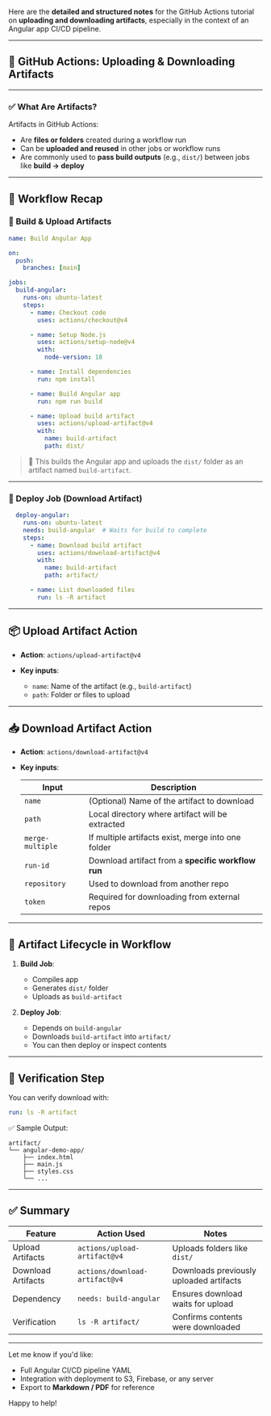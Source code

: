 Here are the **detailed and structured notes** for the GitHub Actions tutorial on **uploading and downloading artifacts**, especially in the context of an Angular app CI/CD pipeline.

---

## 📘 GitHub Actions: Uploading & Downloading Artifacts

---

### ✅ What Are Artifacts?

Artifacts in GitHub Actions:

* Are **files or folders** created during a workflow run
* Can be **uploaded and reused** in other jobs or workflow runs
* Are commonly used to **pass build outputs** (e.g., `dist/`) between jobs like **build → deploy**

---

## 🧱 Workflow Recap

### 🔨 Build & Upload Artifacts

```yaml
name: Build Angular App

on:
  push:
    branches: [main]

jobs:
  build-angular:
    runs-on: ubuntu-latest
    steps:
      - name: Checkout code
        uses: actions/checkout@v4

      - name: Setup Node.js
        uses: actions/setup-node@v4
        with:
          node-version: 18

      - name: Install dependencies
        run: npm install

      - name: Build Angular app
        run: npm run build

      - name: Upload build artifact
        uses: actions/upload-artifact@v4
        with:
          name: build-artifact
          path: dist/
```

> 🔁 This builds the Angular app and uploads the `dist/` folder as an artifact named `build-artifact`.

---

### 🚀 Deploy Job (Download Artifact)

```yaml
  deploy-angular:
    runs-on: ubuntu-latest
    needs: build-angular  # Waits for build to complete
    steps:
      - name: Download build artifact
        uses: actions/download-artifact@v4
        with:
          name: build-artifact
          path: artifact/

      - name: List downloaded files
        run: ls -R artifact
```

---

## 📦 Upload Artifact Action

* **Action**: `actions/upload-artifact@v4`
* **Key inputs**:

  * `name`: Name of the artifact (e.g., `build-artifact`)
  * `path`: Folder or files to upload

---

## 📥 Download Artifact Action

* **Action**: `actions/download-artifact@v4`
* **Key inputs**:

  | Input            | Description                                        |
  | ---------------- | -------------------------------------------------- |
  | `name`           | (Optional) Name of the artifact to download        |
  | `path`           | Local directory where artifact will be extracted   |
  | `merge-multiple` | If multiple artifacts exist, merge into one folder |
  | `run-id`         | Download artifact from a **specific workflow run** |
  | `repository`     | Used to download from another repo                 |
  | `token`          | Required for downloading from external repos       |

---

## 🔁 Artifact Lifecycle in Workflow

1. **Build Job**:

   * Compiles app
   * Generates `dist/` folder
   * Uploads as `build-artifact`

2. **Deploy Job**:

   * Depends on `build-angular`
   * Downloads `build-artifact` into `artifact/`
   * You can then deploy or inspect contents

---

## 🧪 Verification Step

You can verify download with:

```yaml
run: ls -R artifact
```

✅ Sample Output:

```
artifact/
└── angular-demo-app/
    ├── index.html
    ├── main.js
    ├── styles.css
    └── ...
```

---

## ✅ Summary

| Feature            | Action Used                    | Notes                                   |
| ------------------ | ------------------------------ | --------------------------------------- |
| Upload Artifacts   | `actions/upload-artifact@v4`   | Uploads folders like `dist/`            |
| Download Artifacts | `actions/download-artifact@v4` | Downloads previously uploaded artifacts |
| Dependency         | `needs: build-angular`         | Ensures download waits for upload       |
| Verification       | `ls -R artifact/`              | Confirms contents were downloaded       |

---

Let me know if you'd like:

* Full Angular CI/CD pipeline YAML
* Integration with deployment to S3, Firebase, or any server
* Export to **Markdown / PDF** for reference

Happy to help!
